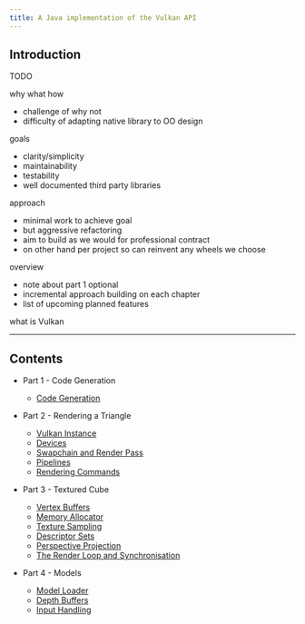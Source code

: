 ```yaml
---
title: A Java implementation of the Vulkan API
---
```


## Introduction

TODO

why
what 
how

- challenge of why not
- difficulty of adapting native library to OO design

goals
- clarity/simplicity
- maintainability
- testability
- well documented third party libraries

approach
- minimal work to achieve goal
- but aggressive refactoring
- aim to build as we would for professional contract
- on other hand per project so can reinvent any wheels we choose

overview
- note about part 1 optional
- incremental approach building on each chapter
- list of upcoming planned features

what is Vulkan

---

## Contents

- Part 1 - Code Generation
    - [Code Generation](blog/part-1-generation/generation)


- Part 2 - Rendering a Triangle
    - [Vulkan Instance](blog/part-2-triangle/instance)
    - [Devices](blog/part-2-triangle/devices)
    - [Swapchain and Render Pass](blog/part-2-triangle/swapchain)
    - [Pipelines](blog/part-2-triangle/pipeline)
    - [Rendering Commands](blog/part-2-triangle/commands)

- Part 3 - Textured Cube
    - [Vertex Buffers](blog/part-3-cube/vertex-buffers)
    - [Memory Allocator](blog/part-3-cube/memory-allocator)
    - [Texture Sampling](blog/part-3-cube/textures)
    - [Descriptor Sets](blog/part-3-cube/descriptor-sets)
    - [Perspective Projection](blog/part-3-cube/perspective)
    - [The Render Loop and Synchronisation](blog/part-3-cube/sync)
   
- Part 4 - Models
    - [Model Loader](blog/part-4-models/model-loader)
    - [Depth Buffers](blog/part-4-models/depth-buffer)
    - [Input Handling](blog/part-4-models/input-handling)
    
